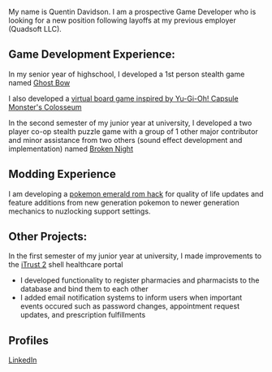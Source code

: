My name is Quentin Davidson. I am a prospective Game Developer who is looking for a new position following layoffs at my previous employer (Quadsoft LLC).

## Game Development Experience:
In my senior year of highschool, I developed a 1st person stealth game named <a href=https://github.com/Fact-Smash/Ghost-Bow>Ghost Bow</a>

I also developed a <a href=https://github.com/Fact-Smash/Better-Chess>virtual board game inspired by Yu-Gi-Oh! Capsule Monster's Colosseum</a>

In the second semester of my junior year at university, I developed a two player co-op stealth puzzle game with a group of 1 other major contributor and minor assistance from two others (sound effect development and implementation) named <a href=https://github.com/Fact-Smash/Broken-Night>Broken Night</a>

## Modding Experience
I am developing a <a href=https://github.com/Fact-Smash/Poke-Emerald-Hack>pokemon emerald rom hack</a> for quality of life updates and feature additions from new generation pokemon to newer generation mechanics to nuzlocking support settings.

## Other Projects:
In the first semester of my junior year at university, I made improvements to the <a href=https://github.com/Fact-Smash/Fact-Smash/blob/main/iTrust%202%20Project.zip>iTrust 2</a> shell healthcare portal
 - I developed functionality to register pharmacies and pharmacists to the database and bind them to each other
 - I added email notification systems to inform users when important events occured such as password changes, appointment request updates, and prescription fulfillments

## Profiles
<a href=https://www.linkedin.com/in/quentin-davidson/>LinkedIn</a>
